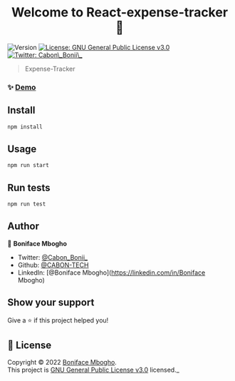 <h1 align="center">Welcome to React-expense-tracker 👋</h1>
<p>
  <img alt="Version" src="https://img.shields.io/badge/version-0.1.0-blue.svg?cacheSeconds=2592000" />
  <a href="https://www.gnu.org/licenses/gpl-3.0.en.html" target="_blank">
    <img alt="License: GNU General Public License v3.0" src="https://img.shields.io/badge/License-GNU General Public License v3.0-yellow.svg" />
  </a>
  <a href="https://twitter.com/Cabon\_Bonii\_" target="_blank">
    <img alt="Twitter: Cabon\_Bonii\_" src="https://img.shields.io/twitter/follow/Cabon\_Bonii\_.svg?style=social" />
  </a>
</p>

> Expense-Tracker

### ✨ [Demo](https://cabon-tech-expenses-tracker.netlify.app/)

## Install

```sh
npm install
```

## Usage

```sh
npm run start
```

## Run tests

```sh
npm run test
```

## Author

👤 **Boniface Mbogho**

* Twitter: [@Cabon\_Bonii\_](https://twitter.com/Cabon\_Bonii\_)
* Github: [@CABON-TECH](https://github.com/CABON-TECH)
* LinkedIn: [@Boniface Mbogho](https://linkedin.com/in/Boniface Mbogho)

## Show your support

Give a ⭐️ if this project helped you!

## 📝 License

Copyright © 2022 [Boniface Mbogho](https://github.com/CABON-TECH).<br />
This project is [GNU General Public License v3.0](https://www.gnu.org/licenses/gpl-3.0.en.html) licensed._
